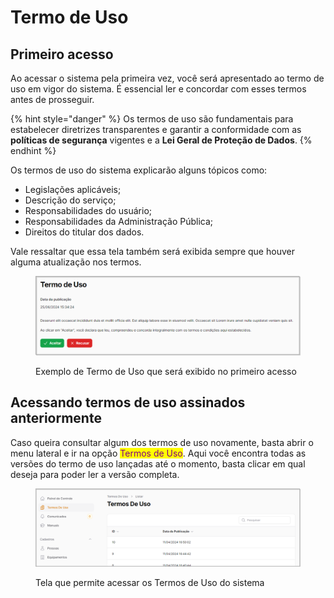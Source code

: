 # Termo de Uso

## Primeiro acesso

Ao acessar o sistema pela primeira vez, você será apresentado ao termo de uso em vigor do sistema. É essencial ler e concordar com esses termos antes de prosseguir.

{% hint style="danger" %}
Os termos de uso são fundamentais para estabelecer diretrizes transparentes e garantir a conformidade com as **políticas de segurança** vigentes e a **Lei Geral de Proteção de Dados**.
{% endhint %}

Os termos de uso do sistema explicarão alguns tópicos como:

* Legislações aplicáveis;
* Descrição do serviço;
* Responsabilidades do usuário;
* Responsabilidades da Administração Pública;
* Direitos do titular dos dados.

Vale ressaltar que essa tela também será exibida sempre que houver alguma atualização nos termos.

<figure><img src="../.gitbook/assets/image (1) (1) (1) (1) (1) (1) (1) (1) (1) (1) (1) (1) (1) (1) (1) (1) (1) (1) (1).png" alt=""><figcaption><p>Exemplo de Termo de Uso que será exibido no primeiro acesso</p></figcaption></figure>

## Acessando termos de uso assinados anteriormente

Caso queira consultar algum dos termos de uso novamente, basta abrir o menu lateral e ir na opção <mark style="color:purple;">Termos de Uso</mark>.  Aqui você encontra todas as versões do termo de uso lançadas até o momento, basta clicar em qual deseja para poder ler a versão completa.

<figure><img src="../.gitbook/assets/image (2) (1) (1) (1) (1) (1) (1) (1) (1) (1) (1) (1).png" alt=""><figcaption><p>Tela que permite acessar os Termos de Uso do sistema</p></figcaption></figure>
